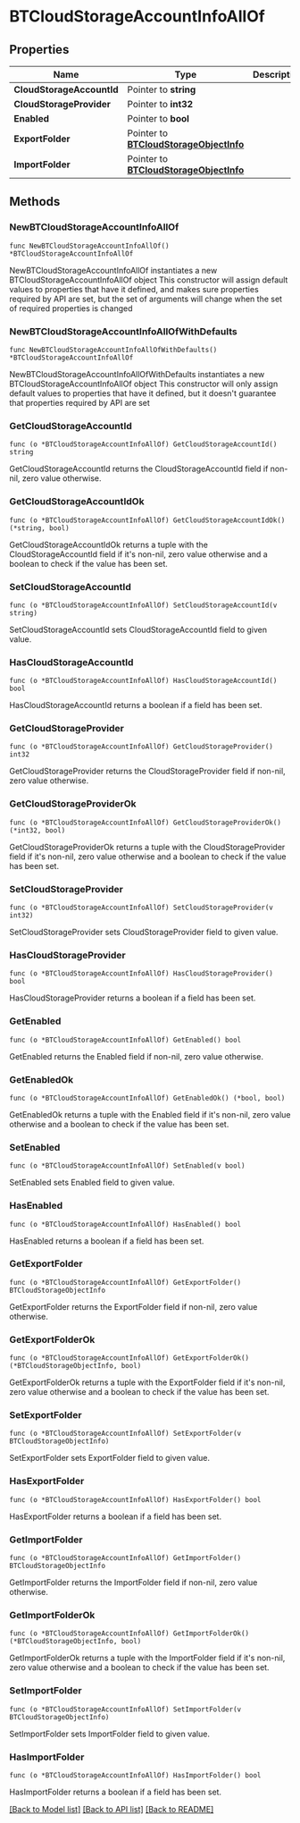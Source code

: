 # BTCloudStorageAccountInfoAllOf

## Properties

Name | Type | Description | Notes
------------ | ------------- | ------------- | -------------
**CloudStorageAccountId** | Pointer to **string** |  | [optional] 
**CloudStorageProvider** | Pointer to **int32** |  | [optional] 
**Enabled** | Pointer to **bool** |  | [optional] 
**ExportFolder** | Pointer to [**BTCloudStorageObjectInfo**](BTCloudStorageObjectInfo.md) |  | [optional] 
**ImportFolder** | Pointer to [**BTCloudStorageObjectInfo**](BTCloudStorageObjectInfo.md) |  | [optional] 

## Methods

### NewBTCloudStorageAccountInfoAllOf

`func NewBTCloudStorageAccountInfoAllOf() *BTCloudStorageAccountInfoAllOf`

NewBTCloudStorageAccountInfoAllOf instantiates a new BTCloudStorageAccountInfoAllOf object
This constructor will assign default values to properties that have it defined,
and makes sure properties required by API are set, but the set of arguments
will change when the set of required properties is changed

### NewBTCloudStorageAccountInfoAllOfWithDefaults

`func NewBTCloudStorageAccountInfoAllOfWithDefaults() *BTCloudStorageAccountInfoAllOf`

NewBTCloudStorageAccountInfoAllOfWithDefaults instantiates a new BTCloudStorageAccountInfoAllOf object
This constructor will only assign default values to properties that have it defined,
but it doesn't guarantee that properties required by API are set

### GetCloudStorageAccountId

`func (o *BTCloudStorageAccountInfoAllOf) GetCloudStorageAccountId() string`

GetCloudStorageAccountId returns the CloudStorageAccountId field if non-nil, zero value otherwise.

### GetCloudStorageAccountIdOk

`func (o *BTCloudStorageAccountInfoAllOf) GetCloudStorageAccountIdOk() (*string, bool)`

GetCloudStorageAccountIdOk returns a tuple with the CloudStorageAccountId field if it's non-nil, zero value otherwise
and a boolean to check if the value has been set.

### SetCloudStorageAccountId

`func (o *BTCloudStorageAccountInfoAllOf) SetCloudStorageAccountId(v string)`

SetCloudStorageAccountId sets CloudStorageAccountId field to given value.

### HasCloudStorageAccountId

`func (o *BTCloudStorageAccountInfoAllOf) HasCloudStorageAccountId() bool`

HasCloudStorageAccountId returns a boolean if a field has been set.

### GetCloudStorageProvider

`func (o *BTCloudStorageAccountInfoAllOf) GetCloudStorageProvider() int32`

GetCloudStorageProvider returns the CloudStorageProvider field if non-nil, zero value otherwise.

### GetCloudStorageProviderOk

`func (o *BTCloudStorageAccountInfoAllOf) GetCloudStorageProviderOk() (*int32, bool)`

GetCloudStorageProviderOk returns a tuple with the CloudStorageProvider field if it's non-nil, zero value otherwise
and a boolean to check if the value has been set.

### SetCloudStorageProvider

`func (o *BTCloudStorageAccountInfoAllOf) SetCloudStorageProvider(v int32)`

SetCloudStorageProvider sets CloudStorageProvider field to given value.

### HasCloudStorageProvider

`func (o *BTCloudStorageAccountInfoAllOf) HasCloudStorageProvider() bool`

HasCloudStorageProvider returns a boolean if a field has been set.

### GetEnabled

`func (o *BTCloudStorageAccountInfoAllOf) GetEnabled() bool`

GetEnabled returns the Enabled field if non-nil, zero value otherwise.

### GetEnabledOk

`func (o *BTCloudStorageAccountInfoAllOf) GetEnabledOk() (*bool, bool)`

GetEnabledOk returns a tuple with the Enabled field if it's non-nil, zero value otherwise
and a boolean to check if the value has been set.

### SetEnabled

`func (o *BTCloudStorageAccountInfoAllOf) SetEnabled(v bool)`

SetEnabled sets Enabled field to given value.

### HasEnabled

`func (o *BTCloudStorageAccountInfoAllOf) HasEnabled() bool`

HasEnabled returns a boolean if a field has been set.

### GetExportFolder

`func (o *BTCloudStorageAccountInfoAllOf) GetExportFolder() BTCloudStorageObjectInfo`

GetExportFolder returns the ExportFolder field if non-nil, zero value otherwise.

### GetExportFolderOk

`func (o *BTCloudStorageAccountInfoAllOf) GetExportFolderOk() (*BTCloudStorageObjectInfo, bool)`

GetExportFolderOk returns a tuple with the ExportFolder field if it's non-nil, zero value otherwise
and a boolean to check if the value has been set.

### SetExportFolder

`func (o *BTCloudStorageAccountInfoAllOf) SetExportFolder(v BTCloudStorageObjectInfo)`

SetExportFolder sets ExportFolder field to given value.

### HasExportFolder

`func (o *BTCloudStorageAccountInfoAllOf) HasExportFolder() bool`

HasExportFolder returns a boolean if a field has been set.

### GetImportFolder

`func (o *BTCloudStorageAccountInfoAllOf) GetImportFolder() BTCloudStorageObjectInfo`

GetImportFolder returns the ImportFolder field if non-nil, zero value otherwise.

### GetImportFolderOk

`func (o *BTCloudStorageAccountInfoAllOf) GetImportFolderOk() (*BTCloudStorageObjectInfo, bool)`

GetImportFolderOk returns a tuple with the ImportFolder field if it's non-nil, zero value otherwise
and a boolean to check if the value has been set.

### SetImportFolder

`func (o *BTCloudStorageAccountInfoAllOf) SetImportFolder(v BTCloudStorageObjectInfo)`

SetImportFolder sets ImportFolder field to given value.

### HasImportFolder

`func (o *BTCloudStorageAccountInfoAllOf) HasImportFolder() bool`

HasImportFolder returns a boolean if a field has been set.


[[Back to Model list]](../README.md#documentation-for-models) [[Back to API list]](../README.md#documentation-for-api-endpoints) [[Back to README]](../README.md)


